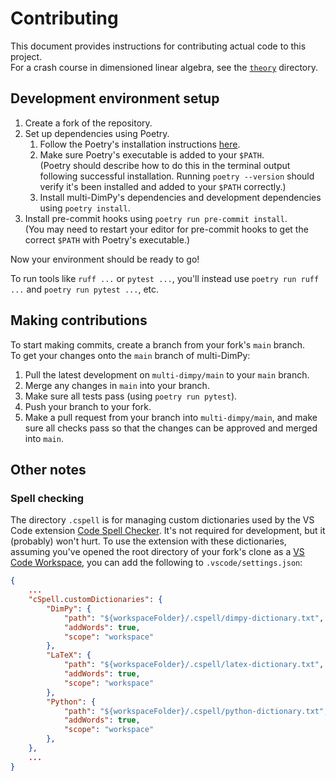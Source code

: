 # Contributing

This document provides instructions for contributing actual code to this project.\
For a crash course in dimensioned linear algebra, see the [`theory`](theory/) directory.

## Development environment setup

1. Create a fork of the repository.
1. Set up dependencies using Poetry.
    1. Follow the Poetry's installation instructions [here](https://python-poetry.org/docs/).
    1. Make sure Poetry's executable is added to your `$PATH`.\
        (Poetry should describe how to do this in the terminal output following successful installation.
        Running `poetry --version` should verify it's been installed and added to your `$PATH` correctly.)
    1. Install multi-DimPy's dependencies and development dependencies using `poetry install`.
1. Install pre-commit hooks using `poetry run pre-commit install`.\
    (You may need to restart your editor for pre-commit hooks to get the correct `$PATH` with Poetry's executable.)

Now your environment should be ready to go!

To run tools like `ruff ...` or `pytest ...`, you'll instead use `poetry run ruff ...` and `poetry run pytest ...`, etc.

## Making contributions

To start making commits, create a branch from your fork's `main` branch.\
To get your changes onto the `main` branch of multi-DimPy:

1. Pull the latest development on `multi-dimpy/main` to your `main` branch.
1. Merge any changes in `main` into your branch.
1. Make sure all tests pass (using `poetry run pytest`).
1. Push your branch to your fork.
1. Make a pull request from your branch into `multi-dimpy/main`, and make sure all checks pass so that the changes can be approved and merged into `main`.

## Other notes

### Spell checking

The directory `.cspell` is for managing custom dictionaries used by the VS Code extension [Code Spell Checker](https://marketplace.visualstudio.com/items?itemName=streetsidesoftware.code-spell-checker).
It's not required for development, but it (probably) won't hurt.
To use the extension with these dictionaries, assuming you've opened the root directory of your fork's clone as a [VS Code Workspace](https://code.visualstudio.com/docs/editing/workspaces/workspaces), you can add the following to `.vscode/settings.json`:

```json
{
    ...
    "cSpell.customDictionaries": {
        "DimPy": {
            "path": "${workspaceFolder}/.cspell/dimpy-dictionary.txt",
            "addWords": true,
            "scope": "workspace"
        },
        "LaTeX": {
            "path": "${workspaceFolder}/.cspell/latex-dictionary.txt",
            "addWords": true,
            "scope": "workspace"
        },
        "Python": {
            "path": "${workspaceFolder}/.cspell/python-dictionary.txt",
            "addWords": true,
            "scope": "workspace"
        },
    },
    ...
}
```
